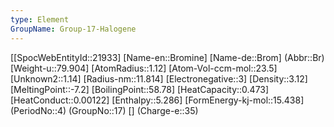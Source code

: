 ```yaml
---
type: Element
GroupName: Group-17-Halogene
---
```

[[SpocWebEntityId::21933]
[Name-en::Bromine]
[Name-de::Brom]
(Abbr::Br)
[Weight-u::79.904]
[AtomRadius::1.12]
[Atom-Vol-ccm-mol::23.5]
[Unknown2::1.14]
[Radius-nm::11.814]
[Electronegative::3]
[Density::3.12]
[MeltingPoint::-7.2]
[BoilingPoint::58.78]
[HeatCapacity::0.473]
[HeatConduct::0.00122]
[Enthalpy::5.286]
[FormEnergy-kj-mol::15.438]
(PeriodNo::4)
(GroupNo::17)
[]
(Charge-e::35)

